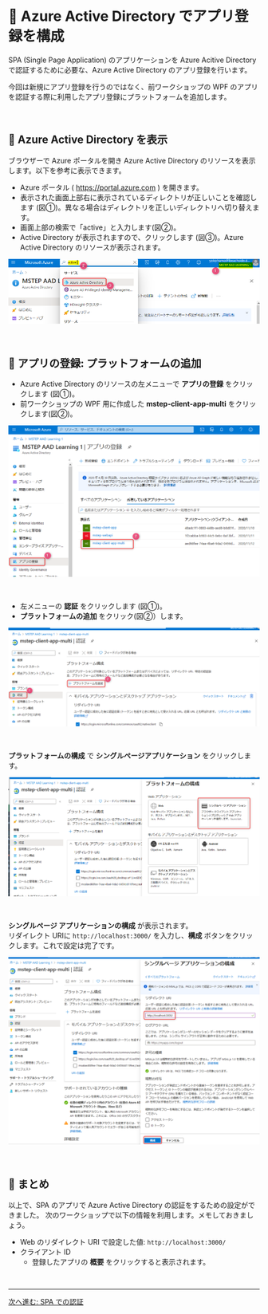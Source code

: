 # 🚀 Azure Active Directory でアプリ登録を構成

SPA (Single Page Application) のアプリケーションを Azure Acitive Directory で認証するために必要な、Azure Active Directory のアプリ登録を行います。

今回は新規にアプリ登録を行うのではなく、前ワークショップの WPF のアプリを認証する際に利用したアプリ登録にプラットフォームを追加します。

<br>

## 📜 Azure Active Directory を表示

ブラウザーで Azure ポータルを開き Azure Active Directory のリソースを表示します。以下を参考に表示できます。

- Azure ポータル ( https://portal.azure.com ) を開きます。
- 表示された画面上部右に表示されているディレクトリが正しいことを確認します (図①)。異なる場合はディレクトリを正しいディレクトリへ切り替えます。
- 画面上部の検索で「active」と入力します(図②)。
- Active Directory が表示されますので、クリックします (図③)。Azure Active Directory のリソースが表示されます。

![image](./images/01_01.png)

<br>


## 📜 アプリの登録: プラットフォームの追加

- Azure Active Directory のリソースの左メニューで **アプリの登録** をクリックします (図①)。
- 前ワークショップの WPF 用に作成した **mstep-client-app-multi** をクリックします(図②)。

![image](./images/01_02.png)

<br>

- 左メニューの **認証** をクリックします (図①)。
- **プラットフォームの追加** をクリック(図②）します。

![image](./images/01_03.png)

<br>

**プラットフォームの構成** で **シングルページアプリケーション** をクリックします。

![image](./images/01_04.png)

<br>


**シングルページ アプリケーションの構成** が表示されます。  
リダイレクト URIに `http://localhost:3000/` を入力し、**構成** ボタンをクリックします。これで設定は完了です。

![image](./images/01_05.png)

<br>


## 📜 まとめ

以上で、SPA のアプリで Azure Active Directory の認証をするための設定ができました。
次のワークショップで以下の情報を利用します。メモしておきましょう。

- Web のリダイレクト URI で設定した値: `http://localhost:3000/`
- クライアント ID
  - 登録したアプリの **概要** をクリックすると表示されます。

<br>

---

[次へ進む: SPA での認証](./2_spa.md)
